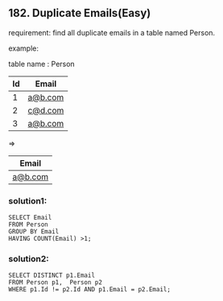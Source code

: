 ## 182. Duplicate Emails(Easy)

requirement:  find all duplicate emails in a table named Person.

example:

table name : Person

| Id | Email   |
|----|---------|
| 1  | a@b.com |
| 2  | c@d.com |
| 3  | a@b.com |
=>

| Email   |
|---------|
| a@b.com |



### solution1:

```
SELECT Email
FROM Person
GROUP BY Email
HAVING COUNT(Email) >1;

```

### solution2:

```
SELECT DISTINCT p1.Email
FROM Person p1,  Person p2
WHERE p1.Id != p2.Id AND p1.Email = p2.Email;

```

